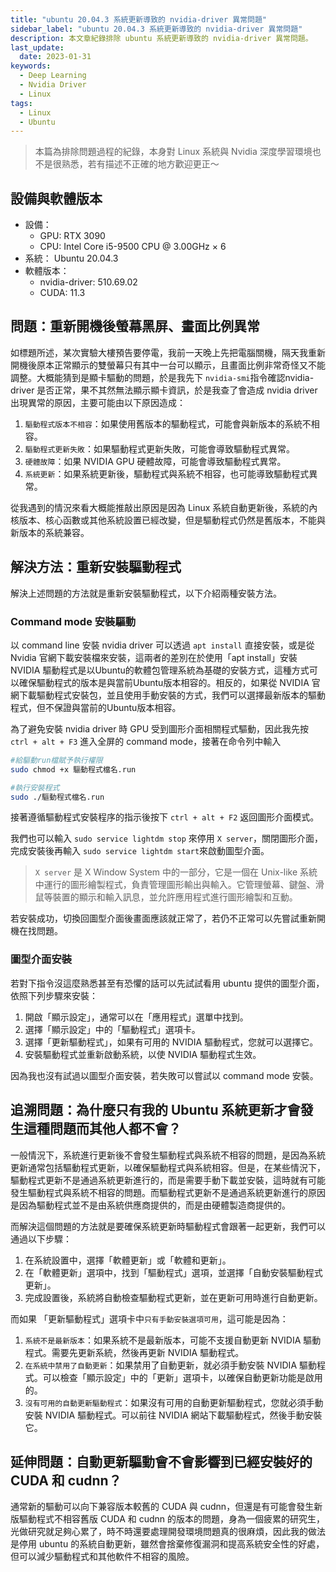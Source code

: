 ```yaml
---
title: "ubuntu 20.04.3 系統更新導致的 nvidia-driver 異常問題"
sidebar_label: "ubuntu 20.04.3 系統更新導致的 nvidia-driver 異常問題"
description: 本文章紀錄排除 ubuntu 系統更新導致的 nvidia-driver 異常問題。
last_update:
  date: 2023-01-31
keywords:
  - Deep Learning
  - Nvidia Driver
  - Linux
tags:
  - Linux
  - Ubuntu
---
```


> 本篇為排除問題過程的紀錄，本身對 Linux 系統與 Nvidia 深度學習環境也不是很熟悉，若有描述不正確的地方歡迎更正～
> 

## **設備與軟體版本**

- 設備：
    - GPU: RTX 3090
    - CPU: Intel Core i5-9500 CPU @ 3.00GHz × 6
- 系統： Ubuntu 20.04.3
- 軟體版本：
    - nvidia-driver: 510.69.02
    - CUDA: 11.3

## **問題：重新開機後螢幕黑屏、畫面比例異常**

如標題所述，某次實驗大樓預告要停電，我前一天晚上先把電腦關機，隔天我重新開機後原本正常顯示的雙螢幕只有其中一台可以顯示，且畫面比例非常奇怪又不能調整。大概能猜到是顯卡驅動的問題，於是我先下 `nvidia-smi`指令確認nvidia-driver 是否正常，果不其然無法顯示顯卡資訊，於是我查了會造成 nvidia driver 出現異常的原因，主要可能由以下原因造成：

1. `驅動程式版本不相容`：如果使用舊版本的驅動程式，可能會與新版本的系統不相容。
2. `驅動程式更新失敗`：如果驅動程式更新失敗，可能會導致驅動程式異常。
3. `硬體故障`：如果 NVIDIA GPU 硬體故障，可能會導致驅動程式異常。
4. `系統更新`：如果系統更新後，驅動程式與系統不相容，也可能導致驅動程式異常。

從我遇到的情況來看大概能推敲出原因是因為 Linux 系統自動更新後，系統的內核版本、核心函數或其他系統設置已經改變，但是驅動程式仍然是舊版本，不能與新版本的系統兼容。

## **解決方法：重新安裝驅動程式**

解決上述問題的方法就是重新安裝驅動程式，以下介紹兩種安裝方法。

### **Command mode 安裝驅動**

以 command line 安裝 nvidia driver 可以透過 `apt install` 直接安裝，或是從 Nvidia 官網下載安裝檔來安裝，這兩者的差別在於使用「apt install」安裝 NVIDIA 驅動程式是以Ubuntu的軟體包管理系統為基礎的安裝方式，這種方式可以確保驅動程式的版本是與當前Ubuntu版本相容的。相反的，如果從 NVIDIA 官網下載驅動程式安裝包，並且使用手動安裝的方式，我們可以選擇最新版本的驅動程式，但不保證與當前的Ubuntu版本相容。

為了避免安裝 nvidia driver 時 GPU 受到圖形介面相關程式驅動，因此我先按 `ctrl + alt + F3` 進入全屏的 command mode，接著在命令列中輸入 

```bash
#給驅動run檔賦予執行權限 
sudo chmod +x 驅動程式檔名.run

#執行安裝程式
sudo ./驅動程式檔名.run
```

接著遵循驅動程式安裝程序的指示後按下 `ctrl + alt + F2` 返回圖形介面模式。

我們也可以輸入 `sudo service lightdm stop` 來停用 `X server`，關閉圖形介面，完成安裝後再輸入 `sudo service lightdm start`來啟動圖型介面。

> `X server` 是 X Window System 中的一部分，它是一個在 Unix-like 系統中運行的圖形繪製程式，負責管理圖形輸出與輸入。它管理螢幕、鍵盤、滑鼠等裝置的顯示和輸入訊息，並允許應用程式進行圖形繪製和互動。
> 

若安裝成功，切換回圖型介面後畫面應該就正常了，若仍不正常可以先嘗試重新開機在找問題。

### **圖型介面安裝**

若對下指令沒這麼熟悉甚至有恐懼的話可以先試試看用 ubuntu 提供的圖型介面，依照下列步驟來安裝：

1. 開啟「顯示設定」，通常可以在「應用程式」選單中找到。
2. 選擇「顯示設定」中的「驅動程式」選項卡。
3. 選擇「更新驅動程式」，如果有可用的 NVIDIA 驅動程式，您就可以選擇它。
4. 安裝驅動程式並重新啟動系統，以使 NVIDIA 驅動程式生效。

因為我也沒有試過以圖型介面安裝，若失敗可以嘗試以 command mode 安裝。

## **追溯問題：為什麼只有我的 Ubuntu 系統更新才會發生這種問題而其他人都不會？**

 一般情況下，系統進行更新後不會發生驅動程式與系統不相容的問題，是因為系統更新通常包括驅動程式更新，以確保驅動程式與系統相容。但是，在某些情況下，驅動程式更新不是通過系統更新進行的，而是需要手動下載並安裝，這時就有可能發生驅動程式與系統不相容的問題。而驅動程式更新不是通過系統更新進行的原因是因為驅動程式並不是由系統供應商提供的，而是由硬體製造商提供的。

而解決這個問題的方法就是要確保系統更新時驅動程式會跟著一起更新，我們可以通過以下步驟：

1. 在系統設置中，選擇「軟體更新」或「軟體和更新」。
2. 在「軟體更新」選項中，找到「驅動程式」選項，並選擇「自動安裝驅動程式更新」。
3. 完成設置後，系統將自動檢查驅動程式更新，並在更新可用時進行自動更新。

而如果 「更新驅動程式」選項卡中`只有手動安裝選項可用`，這可能是因為：

1. `系統不是最新版本`：如果系統不是最新版本，可能不支援自動更新 NVIDIA 驅動程式。需要先更新系統，然後再更新 NVIDIA 驅動程式。
2. `在系統中禁用了自動更新`：如果禁用了自動更新，就必須手動安裝 NVIDIA 驅動程式。可以檢查「顯示設定」中的「更新」選項卡，以確保自動更新功能是啟用的。
3. `沒有可用的自動更新驅動程式`：如果沒有可用的自動更新驅動程式，您就必須手動安裝 NVIDIA 驅動程式。可以前往 NVIDIA 網站下載驅動程式，然後手動安裝它。

## **延伸問題：自動更新驅動會不會影響到已經安裝好的 CUDA 和 cudnn？**

通常新的驅動可以向下兼容版本較舊的 CUDA 與 cudnn，但還是有可能會發生新版驅動程式不相容舊版 CUDA 和 cudnn 的版本的問題，身為一個疲累的研究生，光做研究就足夠心累了，時不時還要處理開發環境問題真的很麻煩，因此我的做法是停用 ubuntu 的系統自動更新，雖然會捨棄修復漏洞和提高系統安全性的好處，但可以減少驅動程式和其他軟件不相容的風險。
